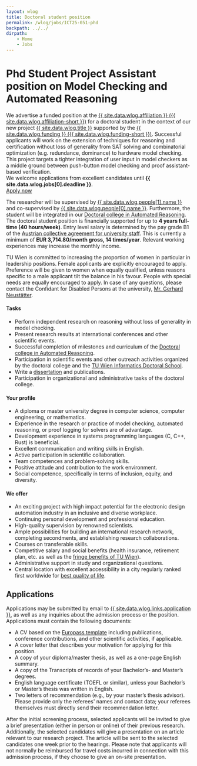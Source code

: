 ```yaml
---
layout: wlog
title: Doctoral student position
permalink: /wlog/jobs/ICT25-051-phd
backpath: ../../
dirpath:
    - Home
    - Jobs
---
```



<h1>Phd Student Project Assistant position on Model Checking and Automated Reasoning</h1>

<div class="summary">
We advertise a funded position at the
<a href="{{ site.data.wlog.affiliation-url }}">{{ site.data.wlog.affiliation }} ({{ site.data.wlog.affiliation-short }})</a>
for a doctoral student in the context of our new project
<a href="{{ site.data.wlog.canonical }}">{{ site.data.wlog.title }}</a>
supported by the
<a href="{{ site.data.wlog.funding-url }}">{{ site.data.wlog.funding }} ({{ site.data.wlog.funding-short }})</a>.
Successful applicants will work on the extension of techniques for reasoning and certification without loss of generality
from SAT solving and combinatorial optimization (e.g. redundance, dominance) to hardware model checking.
This project targets a tighter integration of user input in model checkers
as a middle ground between push-button model checking and proof assistant-based verification.
</div>

<div class="notice">
    We welcome applications from excellent candidates until <strong>{{ site.data.wlog.jobs[0].deadline }}</strong>.
    <div class="button-row">
        <a class="btn-big" href="#applications">Apply now</a>
    </div>
</div>

The researcher will be supervised by
<a href="{{ site.data.wlog.people[1].url }}">{{ site.data.wlog.people[1].name }}</a>
and co-supervised by
<a href="{{ site.data.wlog.people[0].url }}">{{ site.data.wlog.people[0].name }}</a>.
Furthermore, the student will be integrated in our
<a href="{{ site.data.wlog.links.docfunds }}">Doctoral college in Automated Reasoning</a>.
The doctoral student position is financially supported for up to <strong>4&nbsp;years full-time (40 hours/week)</strong>.
Entry level salary is determined by the pay grade B1 of the
<a href="{{ site.data.wlog.links.kollektivvertrag }}">Austrian collective agreement for university staff</a>.
This is currently a minimum of <strong>EUR&nbsp;3,714.80/month gross, 14&nbsp;times/year</strong>.
Relevant working experiences may increase the monthly income.

TU Wien is committed to increasing the proportion of women in particular in leadership positions.
Female applicants are explicitly encouraged to apply.
Preference will be given to women when equally qualified,
unless reasons specific to a male applicant tilt the balance in his favour.
People with special needs are equally encouraged to apply.
In case of any questions, please contact the Confidant for Disabled Persons at the university,
<a href="{{ site.data.wlog.links.disability }}">Mr. Gerhard Neustätter</a>.

<h4>Tasks</h4>

<ul class="dotlist">
<li>Perform independent research on reasoning without loss of generality in model checking.</li>
<li>Present research results at international conferences and other scientific events.</li>
<li>Successful completion of milestones and curriculum of the
<a href="{{ site.data.wlog.links.docfunds }}">Doctoral college in Automated Reasoning</a>.</li>
<li>Participation in scientific events and other outreach activities organized by the doctoral
college and the
<a href="{{ site.data.wlog.links.tui-dk }}">TU&nbsp;Wien Informatics Doctoral School</a>.</li>
<li>Write a <a href="{{ site.data.wlog.links.dissertation }}">dissertation</a> and publications.</li>
<li>Participation in organizational and administrative tasks of the doctoral college.</li>
</ul>

<h4>Your profile</h4>

<ul class="dotlist">
<li>A diploma or master university degree in computer science, computer engineering, or mathematics.</li>
<li>Experience in the research or practice of model checking, automated reasoning, or proof logging for solvers are of advantage.</li>
<li>Development experience in systems programming languages (C, C++, Rust) is beneficial.</li>
<li>Excellent communication and writing skills in English.</li>
<li>Active participation in scientific collaboration.</li>
<li>Team competences and problem-solving skills.</li>
<li>Positive attitude and contribution to the work environment.</li>
<li>Social competence, specifically in terms of inclusion, equity, and diversity.</li>
</ul>

<h4>We offer</h4>

<ul class="dotlist">
<li>An exciting project with high impact potential for the electronic design automation industry in an inclusive and diverse workplace.</li>
<li>Continuing personal development and professional education.</li>
<li>High-quality supervision by renowned scientists.</li>
<li>Ample possibilities for building an international research network, completing secondments, and establishing research collaborations.</li>
<li>Courses on transferable skills.</li>
<li>Competitive salary and social benefits (health insurance, retirement plan, etc. as well as the
<a href="{{ site.data.wlog.links.fringe-benefits }}">fringe benefits of TU&nbsp;Wien</a>).</li>
<li>Administrative support in study and organizational questions.</li>
<li>Central location with excellent accessibility in a city regularly ranked first worldwide for
<a href="{{ site.data.wlog.links.quality-of-life }}">best quality of life</a>.</li>
</ul>

<h2 id="applications">Applications</h2>

Applications may be submitted by email to
<a href="mailto:{{ site.data.wlog.links.application }}"><email>{{ site.data.wlog.links.application }}</email></a>,
as well as any inquiries about the admission process or the position. Applications must contain the following documents:

<ul class="dotlist">
<li>A CV based on the
<a href="{{ side.data.wlog.links.europass }}">Europass template</a>
including publications, conference contributions, and other scientific activities, if applicable.</li>
<li>A cover letter that describes your motivation for applying for this position.</li>
<li>A copy of your diploma/master thesis, as well as a one-page English summary.</li>
<li>A copy of the Transcripts of records of your Bachelor’s- and Master’s degrees.</li>
<li>English language certificate (TOEFL or similar), unless your Bachelor’s or Master’s thesis was written in English.</li>
<li>Two letters of recommendation (e.g., by your master’s thesis advisor).
Please provide only the referees' names and contact data;
your referees themselves must directly send their recommendation letter.</li>
</ul>

After the initial screening process, selected applicants will be invited to give a brief presentation (either in person or online) of their previous research.
Additionally, the selected candidates will give a presentation on an article relevant to our research project.
The article will be sent to the selected candidates one week prior to the hearings.
Please note that applicants will not normally be reimbursed for travel costs incurred in connection with this admission process,
if they choose to give an on-site presentation.
